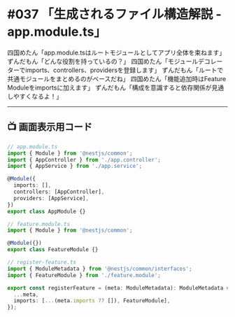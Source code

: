 # #037 「生成されるファイル構造解説 - app.module.ts」

四国めたん「app.module.tsはルートモジュールとしてアプリ全体を束ねます」
ずんだもん「どんな役割を持っているの？」
四国めたん「モジュールデコレーターでimports、controllers、providersを登録します」
ずんだもん「ルートで共通モジュールをまとめるのがベースだね」
四国めたん「機能追加時はFeature Moduleをimportsに加えます」
ずんだもん「構成を意識すると依存関係が見通しやすくなるよ！」

---

## 📺 画面表示用コード

```typescript
// app.module.ts
import { Module } from '@nestjs/common';
import { AppController } from './app.controller';
import { AppService } from './app.service';

@Module({
  imports: [],
  controllers: [AppController],
  providers: [AppService],
})
export class AppModule {}

// feature.module.ts
import { Module } from '@nestjs/common';

@Module({})
export class FeatureModule {}

// register-feature.ts
import { ModuleMetadata } from '@nestjs/common/interfaces';
import { FeatureModule } from './feature.module';

export const registerFeature = (meta: ModuleMetadata): ModuleMetadata => ({
  ...meta,
  imports: [...(meta.imports ?? []), FeatureModule],
});
```
